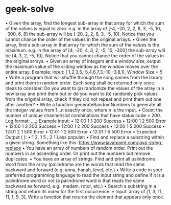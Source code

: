 # geek-solve

•	Given the array, find the longest sub-array in that array for which the sum of the values is equal to zero. e.g. in the array of [-4, -20, 2, 2, 8, 3, -5, 10, -300, 6, 8] the sub-array will be [-20, 2, 2, 8, 3, -5, 10]. Notice that you cannot chance the order of the values in the original arrays.
•	Given the array, find a sub-array in that array for which the sum of the values is the maximum. e.g. in the array of [4, -20, 4, 3, 2, -5, 10, -300] the sub-array will be [4, 3, 2, -5, 10]. Notice that you cannot chance the order of the values in the original arrays.
•	Given an array of integers and a window size, output the maximum value of the sliding window as the window moves over the entire array. Example: Input: [ 1,2,3,5,-5,4,6,7,3,-10,-3,8,1], Window Size = 5
•	Write a program that will shuffle through the song names from the library and print them in random order. Each song shall be returned only once. Ideas to consider: Do you want to (a) randomize the values of the array in a new array and print them out or do you want to (b) randomly pick values from the original array, check if they did not repeat and print them out one after another?
•	Write a function generateRandomNumbers to generate all the integer values from 1...n  exactly once, where n is the input.
•	Count the number of unique channel/slot combinations that have status code > 200. Log format: <timestamp>,<channel-num>,<slot-num>,<status-code>,<description>; Example input:
•	12:00 1 1 200 Success
•	12:00 1 2 500 Error
•	12:00 1 3 200 Success
•	12:00 1 2 200 Success
•	12:00 1 5 200 Success
•	12:01 2 1 500 Error
•	12:01 1 2 500 Error
•	12:01 1 5 500 Error
•	Expected Output (<channel-num> <slot-num>):
•	1 2, 1 5 , 2 1
Less popular:
•	Find and replace a substring within a given string. Something like this: https://www.javatpoint.com/java-string-replace
•	You have an array of numbers of random order. Print out the numbers in an ascending order. Or print out the numbers but remove duplicates.
•	You have an array of strings. Find and print all palindrome word from the array (palindrome are the words that read the same backward and forward (e.g. anna, hanah, level, etc.)
•	Write a code in your preferred programming language to read the input string and define if it is a palindrome word or not (a palindrome word is that reads the same backward as forward, e.g., madam, rotor, etc.)
•	Search a substring in a string and return its index for the first occurrence.
•	Input: array of [1, 3, 11, 11, 1, 9, 3], Write a function that returns the element that appears only once.
